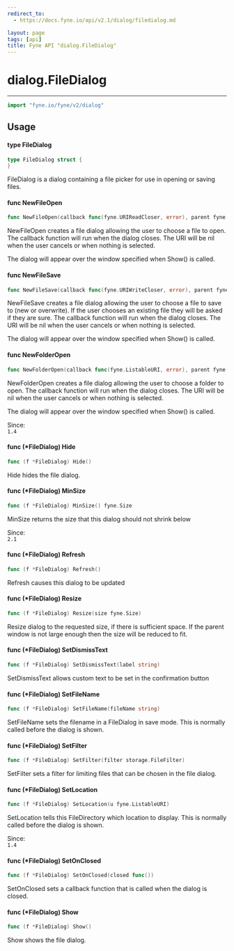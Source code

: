 ```yaml
---
redirect_to:
  - https://docs.fyne.io/api/v2.1/dialog/filedialog.md

layout: page
tags: [api]
title: Fyne API "dialog.FileDialog"
---
```



# dialog.FileDialog
---
```go
import "fyne.io/fyne/v2/dialog"
```

## Usage

#### type FileDialog

```go
type FileDialog struct {
}
```

FileDialog is a dialog containing a file picker for use in opening or saving files.

#### func  NewFileOpen

```go
func NewFileOpen(callback func(fyne.URIReadCloser, error), parent fyne.Window) *FileDialog
```
NewFileOpen creates a file dialog allowing the user to choose a file to open. The callback function will run when the dialog closes. The URI will be nil when the user cancels or when nothing is selected.

The dialog will appear over the window specified when Show() is called.

#### func  NewFileSave

```go
func NewFileSave(callback func(fyne.URIWriteCloser, error), parent fyne.Window) *FileDialog
```
NewFileSave creates a file dialog allowing the user to choose a file to save to (new or overwrite). If the user chooses an existing file they will be asked if they are sure. The callback function will run when the dialog closes. The URI will be nil when the user cancels or when nothing is selected.

The dialog will appear over the window specified when Show() is called.

#### func  NewFolderOpen

```go
func NewFolderOpen(callback func(fyne.ListableURI, error), parent fyne.Window) *FileDialog
```
NewFolderOpen creates a file dialog allowing the user to choose a folder to open. The callback function will run when the dialog closes. The URI will be nil when the user cancels or when nothing is selected.

The dialog will appear over the window specified when Show() is called.


<div class="since">Since: <code>
1.4</code></div>

#### func (*FileDialog) Hide

```go
func (f *FileDialog) Hide()
```
Hide hides the file dialog.

#### func (*FileDialog) MinSize

```go
func (f *FileDialog) MinSize() fyne.Size
```
MinSize returns the size that this dialog should not shrink below


<div class="since">Since: <code>
2.1</code></div>

#### func (*FileDialog) Refresh

```go
func (f *FileDialog) Refresh()
```
Refresh causes this dialog to be updated

#### func (*FileDialog) Resize

```go
func (f *FileDialog) Resize(size fyne.Size)
```
Resize dialog to the requested size, if there is sufficient space. If the parent window is not large enough then the size will be reduced to fit.

#### func (*FileDialog) SetDismissText

```go
func (f *FileDialog) SetDismissText(label string)
```
SetDismissText allows custom text to be set in the confirmation button

#### func (*FileDialog) SetFileName

```go
func (f *FileDialog) SetFileName(fileName string)
```
SetFileName sets the filename in a FileDialog in save mode. This is normally called before the dialog is shown.

#### func (*FileDialog) SetFilter

```go
func (f *FileDialog) SetFilter(filter storage.FileFilter)
```
SetFilter sets a filter for limiting files that can be chosen in the file dialog.

#### func (*FileDialog) SetLocation

```go
func (f *FileDialog) SetLocation(u fyne.ListableURI)
```
SetLocation tells this FileDirectory which location to display. This is normally called before the dialog is shown.


<div class="since">Since: <code>
1.4</code></div>

#### func (*FileDialog) SetOnClosed

```go
func (f *FileDialog) SetOnClosed(closed func())
```
SetOnClosed sets a callback function that is called when the dialog is closed.

#### func (*FileDialog) Show

```go
func (f *FileDialog) Show()
```
Show shows the file dialog.
